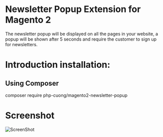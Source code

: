 # Newsletter Popup Extension for Magento 2
The newsletter popup will be displayed on all the pages in your website, a popup will be shown after 5 seconds and require the customer to sign up for newsletters.

# Introduction installation:

## Using Composer

composer require php-cuong/magento2-newsletter-popup

# Screenshot
![ScreenShot](https://github.com/php-cuong/magento2-newsletter-popup/blob/master/Screenshot/newsletter-popup.png)
